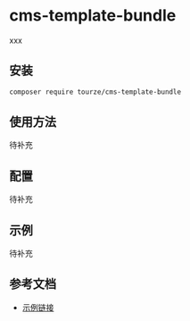 # cms-template-bundle

xxx

## 安装

```bash
composer require tourze/cms-template-bundle
```

## 使用方法

待补充

## 配置

待补充

## 示例

待补充

## 参考文档

- [示例链接](https://example.com)
